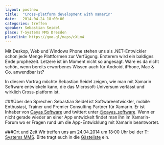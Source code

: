 ```yaml
---
layout: postnew
title:  "Cross-platform development with Xamarin"
date:   2014-04-24 18:00:00
categories: treffen
speaker: Sebastian Seidel
place: T-Systems MMS Dresden
placelink: https://goo.gl/maps/cXLm4
---
```


Mit Deskop, Web und Windows Phone stehen uns als .NET-Entwickler schon jede Menge Plattformen zur Verfügung. Ersterem wird ein baldiges Ende prophezeit. Letzere ist im Moment nicht so angesagt. Wäre es da nicht schön, wenn bereits erworbenes Wissen auch für Android, iPhone, Mac & Co. anwendbar ist?

In diesem Vortrag möchte Sebastian Seidel zeigen, wie man mit Xamarin Software entwickeln kann, die das Microsoft-Universum verlässt und wirklich Cross-platform ist.

###Über den Sprecher:
Sebastian Seidel ist Softwareentwickler, mobile Enthusiast, Trainer und Premier Consulting Partner für Xamarin. Er ist Inhaber von [Cayas Software](http://www.cayas.de) und twittert unter [@cayas_software](http://twitter.com/cayas_software). Wenn er nicht gerade wieder an einer App entwickelt findet man ihn im Xamarin-Forum wo er Fragen rund um die App-Entwicklung mit Xamarin beantwortet.

###Ort und Zeit
Wir treffen uns am 24.04.2014 um 18:00 Uhr bei der [T-Systems MMS](http://www.t-systems-mms.com/). Bitte tragt euch in die [Gästeliste](https://www.xing.com/events/einladung-treffen-24-04-2014-cross-platform-development-with-xamarin-1375140) ein.
